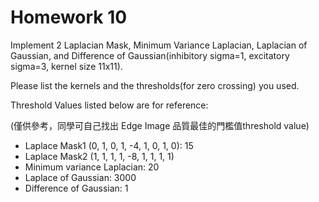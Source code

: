 # Homework 10
Implement 2 Laplacian Mask, Minimum Variance Laplacian, Laplacian of Gaussian, and Difference of Gaussian(inhibitory sigma=1, excitatory sigma=3, kernel size 11x11).

Please list the kernels and the thresholds(for zero crossing) you used.

Threshold Values listed below are for reference:

(僅供參考，同學可自己找出 Edge Image 品質最佳的門檻值threshold value)
- Laplace Mask1 (0, 1, 0, 1, -4, 1, 0, 1, 0): 15
- Laplace Mask2 (1, 1, 1, 1, -8, 1, 1, 1, 1)
- Minimum variance Laplacian: 20
- Laplace of Gaussian: 3000
- Difference of Gaussian: 1
